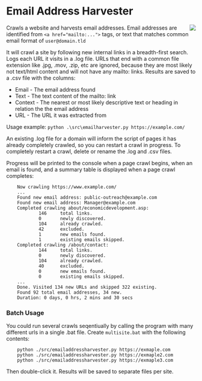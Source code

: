 # Email Address Harvester
 <img align="right" src="https://raw.githubusercontent.com/ian-cameron/email-harvester/main/installer/assets/icon.ico"> Crawls a website and harvests email addresses. Email addresses are identified from `<a href="mailto:...">` tags, or text that matches common email format of `user@domain.tld` 
 
 It will crawl a site by following new internal links in a breadth-first search.  Logs each URL it visits in a .log file.  URLs that end with a common file extension like .jpg, .mov, .zip, etc are ignored, because they are most likely not text/html content and will not have any mailto: links. Results are saved to a .csv file with the columns: 
 
 * Email - The email address found
 * Text - The text content of the mailto: link
 * Context - The nearest or most likely descriptive text or heading in relation the the email address
 * URL  - The URL it was extracted from

 Usage example: `python .\src\emailharvester.py https://example.com/`

An existing .log file for a domain will inform the script of pages it has already completely crawled, so you can restart a crawl in progress.  To completely restart a crawl, delete or rename the .log and .csv files.

Progress will be printed to the console when a page crawl begins, when an email is found, and a summary table is displayed when a page crawl completes:

        Now crawling https://www.example.com/
        ...
        Found new email address: public-outreach@example.com
        Found new email address: Manager@example.com
        Completed crawling about/economicdevelopment.asp:
                146     total links.
                0       newly discovered.
                104     already crawled.
                42      excluded.
                1       new emails found.
                1       existing emails skipped.
        Completed crawling /about/contact:
                144     total links.
                0       newly discovered.
                104     already crawled.
                40      excluded.
                0       new emails found.
                0       existing emails skipped.
        ...
        Done. Visited 134 new URLs and skipped 322 existing.
        Found 92 total email addresses, 34 new.
        Duration: 0 days, 0 hrs, 2 mins and 30 secs

### Batch Usage
You could run several crawls seqentiually by calling the program with many different urls in a single .bat file.  Create `multisite.bat` with the following contents:

        python ./src/emailaddressharvester.py https://exmaple.com
        python ./src/emailaddressharvester.py https://exmaple2.com
        python ./src/emailaddressharvester.py https://exmaple3.com 

Then double-click it.  Results will be saved to separate files per site.
